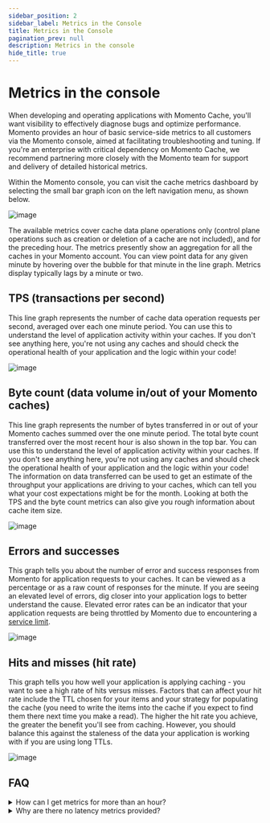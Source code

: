 ```yaml
---
sidebar_position: 2
sidebar_label: Metrics in the Console
title: Metrics in the Console
pagination_prev: null
description: Metrics in the console
hide_title: true
---
```


# Metrics in the console

When developing and operating applications with Momento Cache, you'll want visibility to effectively diagnose bugs and optimize performance. Momento provides an hour of basic service-side metrics to all customers via the Momento console, aimed at facilitating troubleshooting and tuning. If you're an enterprise with critical dependency on Momento Cache, we recommend partnering more closely with the Momento team for support and delivery of detailed historical metrics.

Within the Momento console, you can visit the cache metrics dashboard by selecting the small bar graph icon on the left navigation menu, as shown below.

![image](/img/metrics_select.png)

The available metrics cover cache data plane operations only (control plane operations such as creation or deletion of a cache are not included), and for the preceding hour. The metrics presently show an aggregation for all the caches in your Momento account. You can view point data for any given minute by hovering over the bubble for that minute in the line graph. Metrics display typically lags by a minute or two.

## TPS (transactions per second)

This line graph represents the number of cache data operation requests per second, averaged over each one minute period. You can use this to understand the level of application activity within your caches. If you don't see anything here, you're not using any caches and should check the operational health of your application and the logic within your code!

![image](/img/metrics_tps.png)

## Byte count (data volume in/out of your Momento caches)

This line graph represents the number of bytes transferred in or out of your Momento caches summed over the one minute period. The total byte count transferred over the most recent hour is also shown in the top bar. You can use this to understand the level of application activity within your caches. If you don't see anything here, you're not using any caches and should check the operational health of your application and the logic within your code! The information on data transferred can be used to get an estimate of the throughput your applications are driving to your caches, which can tell you what your cost expectations might be for the month. Looking at both the TPS and the byte count metrics can also give you rough information about cache item size.

![image](/img/metrics_bytecount.png)

## Errors and successes

This graph tells you about the number of error and success responses from Momento for application requests to your caches. It can be viewed as a percentage or as a raw count of responses for the minute. If you are seeing an elevated level of errors, dig closer into your application logs to better understand the cause. Elevated error rates can be an indicator that your application requests are being throttled by Momento due to encountering a [service limit](/cache/manage/limits).

![image](/img/metrics_success-error.png)

## Hits and misses (hit rate)

This graph tells you how well your application is applying caching - you want to see a high rate of hits versus misses. Factors that can affect your hit rate include the TTL chosen for your items and your strategy for populating the cache (you need to write the items into the cache if you expect to find them there next time you make a read). The higher the hit rate you achieve, the greater the benefit you'll see from caching. However, you should balance this against the staleness of the data your application is working with if you are using long TTLs.

![image](/img/metrics_hit-miss.png)

## FAQ

<details>
  <summary>How can I get metrics for more than an hour?</summary>

  For production, we recommend partnering with the Momento team for support - this includes publishing of detailed metrics into your observability tooling (presently CloudWatch but more options to come). With delivery of detailed metrics enabled, you can build alarms and dashboards in accordance with your operating standards.
</details>

<details>
  <summary>Why are there no latency metrics provided?</summary>

  Momento can only measure latency associated with traffic internal to the service (between request routers and storage nodes) - a much better indicator for your application is to measure latency as experienced by the client. This tells much more about the overall latency story and the experience your users are receiving. You might also consider using a canary to test and report on latency as experienced by end users somewhere further away on the network.

  For customers receiving detailed metrics delivery to CloudWatch, a latency metric with percentiles is provided. This can be used in comparison with client-side latency and canary latency to quickly determine whether a user experience problem is related to your Momento cache or if you should look elsewhere for root cause and resolution.
</details>
